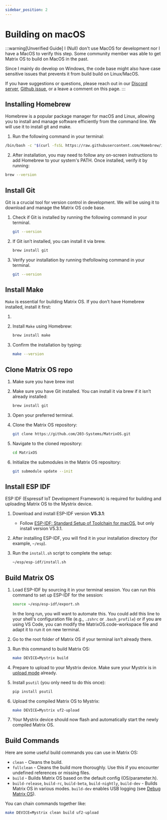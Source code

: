 ```yaml
---
sidebar_position: 2
---
```


# Building on macOS

:::warning[Unverified Guide]
I (Null) don't use MacOS for development nor I have a MacOS to verify this step. Some community member was able to get Matrix OS to build on MacOS in the past.

Since I mainly do develop on Windows, the code base might also have case sensitive issues that prevents it from build build on Linux/MacOS.

If you have suggestions or questions, please reach out in our [Discord server](https://discord.gg/rRVCBHHPfw), [Github issue](https://github.com/203-Systems/Matrix-Wiki), or a leave a comment on this page.
:::

## Installing Homebrew

Homebrew is a popular package manager for macOS and Linux, allowing you to install and manage software efficiently from the command line. We will use it to install git and make.

1. Run the following command in your terminal:

```bash
/bin/bash -c "$(curl -fsSL https://raw.githubusercontent.com/Homebrew/install/HEAD/install.sh)"
```

2. After installation, you may need to follow any on-screen instructions to add Homebrew to your system's PATH. Once installed, verify it by running:

```bash
brew --version
```

## Install Git 
Git is a crucial tool for version control in development. We will be using it to download and manage the Matrix OS code base.

1. Check if Git is installed by running the following command in your terminal.
    ```bash
    git --version 
    ```

2. If Git isn’t installed, you can install it via brew.
   ```bash
   brew install git
   ```
3. Verify your installation by running thefollowing command in your terminal.
    ```bash
    git --version 
    ```

## Install Make
`Make` is essential for building Matrix OS. If you don’t have Homebrew installed, install it first:

1. 

2. Install `Make` using Homebrew:
   ```bash
   brew install make
   ```

3. Confirm the installation by typing:
   ```bash
   make --version
   ```


## Clone Matrix OS repo
1. Make sure you have brew inst
1. Make sure you have Git installed. You can install it via brew if it isn’t already installed:
   ```bash
   brew install git
   ```

2. Open your preferred terminal.

3. Clone the Matrix OS repository:
   ```bash
   git clone https://github.com/203-Systems/MatrixOS.git
   ```

4. Navigate to the cloned repository:
   ```bash
   cd MatrixOS
   ```

5. Initialize the submodules in the Matrix OS repository:
   ```bash
   git submodule update --init
   ```

## Install ESP IDF

ESP IDF (Espressif IoT Development Framework) is required for building and uploading Matrix OS to the Mystrix device. 

1. Download and install ESP-IDF version **V5.3.1**:
   - Follow [ESP-IDF: Standard Setup of Toolchain for macOS](https://docs.espressif.com/projects/esp-idf/en/stable/esp32/get-started/macos-setup.html), but only install version V5.3.1.

2. After installing ESP-IDF, you will find it in your installation directory (for example, `~/esp`).

3. Run the `install.sh` script to complete the setup:
   ```bash
   ~/esp/esp-idf/install.sh
   ```

## Build Matrix OS

1. Load ESP-IDF by sourcing it in your terminal session. You can run this command to set up ESP-IDF for the session:
   ```bash
   source ~/esp/esp-idf/export.sh
   ```

   In the long run, you will want to automate this. You could add this line to your shell's configuration file (e.g., `.zshrc` or `.bash_profile`) or if you are using VS Code, you can modify the MatrixOS.code-workspace file and adapt it to run it on new terminal.

2. Go to the root folder of Matrix OS if your terminal isn’t already there.

3. Run this command to build Matrix OS:
   ```bash
   make DEVICE=Mystrix build
   ```

4. Prepare to upload to your Mystrix device. Make sure your Mystrix is in [upload mode](/docs/Mystrix/MystrixSpecific/UpdateMatrixOS#enter-os-update-mode) already.

5. Install `psutil` (you only need to do this once):
   ```bash
   pip install psutil
   ```

6. Upload the compiled Matrix OS to Mystrix:
   ```bash
   make DEVICE=Mystrix uf2-upload
   ```

7. Your Mystrix device should now flash and automatically start the newly compiled Matrix OS.

## Build Commands

Here are some useful build commands you can use in Matrix OS:

- `clean` - Cleans the build.
- `fullclean` - Cleans the build more thoroughly. Use this if you encounter undefined references or missing files.
- `build` - Builds Matrix OS based on the default config (OS/parameter.h).
- `build-release`, `build-rc`, `build-beta`, `build-nightly`, `build-dev` - Builds Matrix OS in various modes. `build-dev` enables USB logging (see [Debug Matrix OS](/docs/Developer/DebugMatrixOS/DebugMatrixOSCpp)).

You can chain commands together like:
```bash
make DEVICE=Mystrix clean build uf2-upload
```